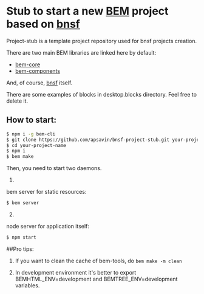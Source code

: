 # Stub to start a new [BEM](http://bem.info) project based on [bnsf](https://github.com/apsavin/bnsf)

Project-stub is a template project repository used for bnsf projects creation.

There are two main BEM libraries are linked here by default:

* [bem-core](https://github.com/bem/bem-core)  
* [bem-components](https://github.com/bem/bem-components)

And, of course, [bnsf](https://github.com/apsavin/bnsf) itself.

There are some examples of blocks in desktop.blocks directory. Feel free to delete it.

## How to start:

```bash
$ npm i -g bem-cli
$ git clone https://github.com/apsavin/bnsf-project-stub.git your-project-name
$ cd your-project-name
$ npm i
$ bem make
```

Then, you need to start two daemons.

1.
  bem server for static resources:
  ```bash
  $ bem server
  ```

2.
  node server for application itself:
  ```bash
  $ npm start
  ```

##Pro tips:

1. If you want to clean the cache of bem-tools, do `bem make -m clean`

2. In development environment it's better to export BEMHTML_ENV=development and BEMTREE_ENV=development variables.
